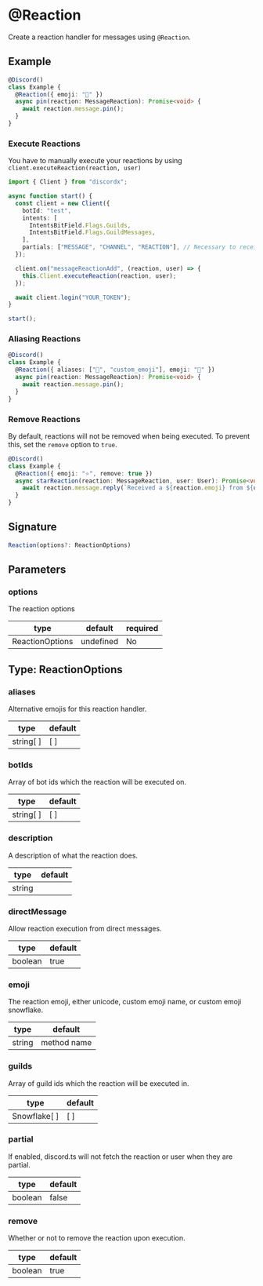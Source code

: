 # @Reaction

Create a reaction handler for messages using `@Reaction`.

## Example

```ts
@Discord()
class Example {
  @Reaction({ emoji: "📌" })
  async pin(reaction: MessageReaction): Promise<void> {
    await reaction.message.pin();
  }
}
```

### Execute Reactions

You have to manually execute your reactions by using `client.executeReaction(reaction, user)`

```ts
import { Client } from "discordx";

async function start() {
  const client = new Client({
    botId: "test",
    intents: [
      IntentsBitField.Flags.Guilds,
      IntentsBitField.Flags.GuildMessages,
    ],
    partials: ["MESSAGE", "CHANNEL", "REACTION"], // Necessary to receive reactions for uncached messages
  });

  client.on("messageReactionAdd", (reaction, user) => {
    this.Client.executeReaction(reaction, user);
  });

  await client.login("YOUR_TOKEN");
}

start();
```

### Aliasing Reactions

```ts
@Discord()
class Example {
  @Reaction({ aliases: ["📍", "custom_emoji"], emoji: "📌" })
  async pin(reaction: MessageReaction): Promise<void> {
    await reaction.message.pin();
  }
}
```

### Remove Reactions

By default, reactions will not be removed when being executed. To prevent this, set the `remove` option to `true`.

```ts
@Discord()
class Example {
  @Reaction({ emoji: "⭐", remove: true })
  async starReaction(reaction: MessageReaction, user: User): Promise<void> {
    await reaction.message.reply(`Received a ${reaction.emoji} from ${user}`);
  }
}
```

## Signature

```ts
Reaction(options?: ReactionOptions)
```

## Parameters

### options

The reaction options

| type            | default   | required |
| --------------- | --------- | -------- |
| ReactionOptions | undefined | No       |

## Type: ReactionOptions

### aliases

Alternative emojis for this reaction handler.

| type      | default |
| --------- | ------- |
| string[ ] | [ ]     |

### botIds

Array of bot ids which the reaction will be executed on.

| type      | default |
| --------- | ------- |
| string[ ] | [ ]     |

### description

A description of what the reaction does.

| type   | default |
| ------ | ------- |
| string |         |

### directMessage

Allow reaction execution from direct messages.

| type    | default |
| ------- | ------- |
| boolean | true    |

### emoji

The reaction emoji, either unicode, custom emoji name, or custom emoji snowflake.

| type   | default     |
| ------ | ----------- |
| string | method name |

### guilds

Array of guild ids which the reaction will be executed in.

| type         | default |
| ------------ | ------- |
| Snowflake[ ] | [ ]     |

### partial

If enabled, discord.ts will not fetch the reaction or user when they are partial.

| type    | default |
| ------- | ------- |
| boolean | false   |

### remove

Whether or not to remove the reaction upon execution.

| type    | default |
| ------- | ------- |
| boolean | true    |
